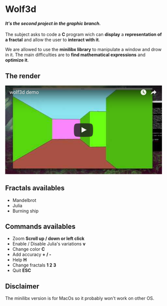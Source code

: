 # **Wolf3d**
#### *It's the second project in the graphic branch.*

The subject asks to code a **C** program wich can **display** a **representation of a fractal** and allow the user to **interact with it**.

We are allowed to use the **minilibx library** to manipulate a window and drow in it.
The main difficulties are to **find mathematical expressions** and **optimize it**.

## **The render**


[![Watch the demo video](./.readme_images/demo.png)](https://www.youtube.com/embed/c9iMmM2s15k)


## **Fractals availables**

* Mandelbrot
* Julia
* Burning ship

## **Commands availables**

* Zoom						**Scroll up / down or left click**
* Enable / Disable Julia's variations		**v**
* Change color				**C**
* Add accuracy			**+ / -**
* Help						**H**
* Change fractals			**1 2 3**
* Quit						**ESC**

## **Disclaimer**

The minilibx version is for MacOs so it probably won't work on other OS.

